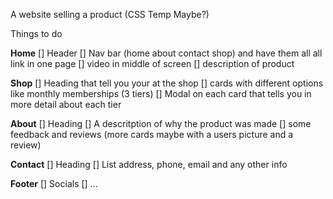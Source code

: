 A website selling a product (CSS Temp Maybe?)

Things to do


**Home**
[]	Header
[]	Nav bar (home about contact shop) and have them all all link in one page
[]	video in middle of screen 
[]	description of product	

**Shop**
[]	Heading that tell you your at the shop
[]	cards with different options like monthly memberships (3 tiers)	
[]	Modal on each card that tells you in more detail about each tier

**About**
[]	Heading 
[]	A descritption of why the product was made 
[]	some feedback and reviews (more cards maybe with a users picture and a review)

**Contact**
[]	Heading
[]	List address, phone, email and any other info 

**Footer**
[]	Socials
[]	...
